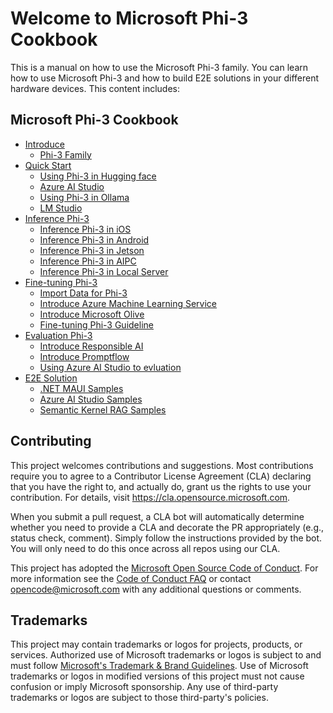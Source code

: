 # Welcome to Microsoft Phi-3 Cookbook

This is a manual on how to use the Microsoft Phi-3 family. You can learn how to use Microsoft Phi-3 and how to build E2E solutions in your different hardware devices. This content includes:

## **Microsoft Phi-3 Cookbook**

* [Introduce]()
    * [Phi-3 Family](./md/01.Introduce/Phi3Family.md)
* [Quick Start]()
    * [Using Phi-3 in Hugging face](./md/02.QuickStart/Huggingface_QuickStart.md)
    * [Azure AI Studio](./md/02.QuickStart/AzureAIStudio_QuickStart.md)
    * [Using Phi-3 in Ollama](./md/02.QuickStart/Ollama_QuickStart.md)
    * [LM Studio](./md/02.QuickStart/Ollama_QuickStart.md)
* [Inference Phi-3]()
    * [Inference Phi-3 in iOS](./md/03.Inference/iOS_Inference.md)
    * [Inference Phi-3 in Android](./md/03.Inference/Android_Inference.md)
    * [Inference Phi-3 in Jetson](./md/03.Inference/Jetson_Inference.md)
    * [Inference Phi-3 in AIPC](./md/03.Inference/AIPC_Inference.md)
    * [Inference Phi-3 in Local Server](./md/03.Inference/Local_Server_Inference.md)
* [Fine-tuning Phi-3]()
    * [Import Data for Phi-3](./md/04.Fine-tuning/Import_Data.md)
    * [Introduce Azure Machine Learning Service](./md/04.Fine-tuning/Introduce_AzureML.md)
    * [Introduce Microsoft Olive](./md/04.Fine-tuning/Introduce_Mirosoft_Olive.md)
    * [Fine-tuning Phi-3 Guideline](./md/04.Fine-tuning/FineTuning_Guideline.md)
* [Evaluation Phi-3]()
    * [Introduce Responsible AI](./md/05.Evaluation/ResponsibleAI.md)
    * [Introduce Promptflow](./md/05.Evaluation/Promptflow.md)
    * [Using Azure AI Studio to evluation](./md/05.Evaluation/AzureAIStudio.md)
* [E2E Solution]()
    * [.NET MAUI Samples](./md/06.Samples/dotNETMAUI_samples.md)
    * [Azure AI Studio Samples](./md/06.Samples/AzureAIStudio_samples.md)
    * [Semantic Kernel RAG Samples](./md/06.Samples/SemanticKernel_RAG_samples.md)

## Contributing

This project welcomes contributions and suggestions.  Most contributions require you to agree to a
Contributor License Agreement (CLA) declaring that you have the right to, and actually do, grant us
the rights to use your contribution. For details, visit https://cla.opensource.microsoft.com.

When you submit a pull request, a CLA bot will automatically determine whether you need to provide
a CLA and decorate the PR appropriately (e.g., status check, comment). Simply follow the instructions
provided by the bot. You will only need to do this once across all repos using our CLA.

This project has adopted the [Microsoft Open Source Code of Conduct](https://opensource.microsoft.com/codeofconduct/).
For more information see the [Code of Conduct FAQ](https://opensource.microsoft.com/codeofconduct/faq/) or
contact [opencode@microsoft.com](mailto:opencode@microsoft.com) with any additional questions or comments.

## Trademarks

This project may contain trademarks or logos for projects, products, or services. Authorized use of Microsoft 
trademarks or logos is subject to and must follow 
[Microsoft's Trademark & Brand Guidelines](https://www.microsoft.com/en-us/legal/intellectualproperty/trademarks/usage/general).
Use of Microsoft trademarks or logos in modified versions of this project must not cause confusion or imply Microsoft sponsorship.
Any use of third-party trademarks or logos are subject to those third-party's policies.
